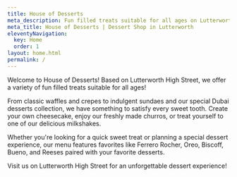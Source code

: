 ```yaml
---
title: House of Desserts
meta_description: Fun filled treats suitable for all ages on Lutterworth High Street
meta_title: House of Desserts | Dessert Shop in Lutterworth
eleventyNavigation:
  key: Home
  order: 1
layout: home.html
permalink: /
---
```


Welcome to House of Desserts! Based on Lutterworth High Street, we offer a variety of fun filled treats suitable for all ages!

From classic waffles and crepes to indulgent sundaes and our special Dubai desserts collection, we have something to satisfy every sweet tooth. Create your own cheesecake, enjoy our freshly made churros, or treat yourself to one of our delicious milkshakes.

Whether you're looking for a quick sweet treat or planning a special dessert experience, our menu features favorites like Ferrero Rocher, Oreo, Biscoff, Bueno, and Reeses paired with your favorite desserts.

Visit us on Lutterworth High Street for an unforgettable dessert experience!

